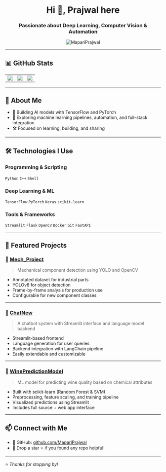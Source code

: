 <h1 align="center">Hi 👋, Prajwal here</h1>
<h3 align="center">Passionate about Deep Learning, Computer Vision & Automation</h3>

<p align="center">
  <img src="https://komarev.com/ghpvc/?username=MapariPrajwal&label=Profile%20views&color=0e75b6&style=flat" alt="MapariPrajwal" />
</p>

---

## 📊 GitHub Stats

<p align="center">
  <table>
    <tr>
      <td><img src="https://github-readme-streak-stats.herokuapp.com/?user=MapariPrajwal&theme=radical&hide_border=true" /></td>
      <td><img src="https://github-readme-stats.vercel.app/api?username=MapariPrajwal&show_icons=true&theme=radical&hide_border=true&count_private=true" /></td>
      <td><img src="https://github-readme-stats.vercel.app/api/top-langs/?username=MapariPrajwal&layout=compact&theme=radical&hide_border=true" /></td>
    </tr>
  </table>
</p>

---
## 🧠 About Me

- 🚀 Building AI models with TensorFlow and PyTorch  
- 💬 Exploring machine learning pipelines, automation, and full-stack integration  
- 🛠️ Focused on learning, building, and sharing  

---

## 🛠️ Technologies I Use

### Programming & Scripting  
`Python` `C++` `Shell`

### Deep Learning & ML  
`TensorFlow` `PyTorch` `Keras` `scikit-learn`

### Tools & Frameworks  
`Streamlit` `Flask` `OpenCV` `Docker` `Git` `FastAPI`

---

## 🚀 Featured Projects

### 🔹 [Mech_Project](https://github.com/MapariPrajwal/Mech_Project)
> Mechanical component detection using YOLO and OpenCV

- Annotated dataset for industrial parts  
- YOLOv8 for object detection  
- Frame-by-frame analysis for production use  
- Configurable for new component classes  

---

### 🔹 [ChatNew](https://github.com/MapariPrajwal/ChatNew)
> A chatbot system with Streamlit interface and language model backend

- Streamlit-based frontend  
- Language generation for user queries  
- Backend integration with LangChain pipeline  
- Easily extendable and customizable  

---

### 🔹 [WinePredictionModel](https://github.com/MapariPrajwal/WinePredictionModel)
> ML model for predicting wine quality based on chemical attributes

- Built with scikit-learn (Random Forest & SVM)  
- Preprocessing, feature scaling, and training pipeline  
- Visualized predictions using Streamlit  
- Includes full source + web app interface  

---



## 📫 Connect with Me

- 🔗 GitHub: [github.com/MapariPrajwal](https://github.com/MapariPrajwal)
- 💬 Drop a star ⭐ if you found any repo helpful!

---

⭐️ *Thanks for stopping by!*
